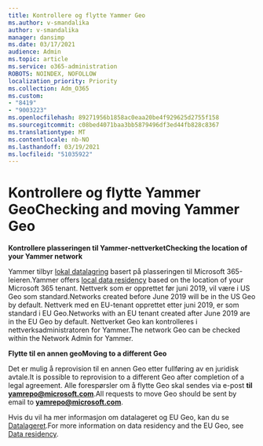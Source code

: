 ```yaml
---
title: Kontrollere og flytte Yammer Geo
ms.author: v-smandalika
author: v-smandalika
manager: dansimp
ms.date: 03/17/2021
audience: Admin
ms.topic: article
ms.service: o365-administration
ROBOTS: NOINDEX, NOFOLLOW
localization_priority: Priority
ms.collection: Adm_O365
ms.custom:
- "8419"
- "9003223"
ms.openlocfilehash: 89271956b1858ac0eaa20be4f929625d2755f158
ms.sourcegitcommit: c08bed4071baa3bb5879496df3ed44fb828c8367
ms.translationtype: MT
ms.contentlocale: nb-NO
ms.lasthandoff: 03/19/2021
ms.locfileid: "51035922"
---
```

# <a name="checking-and-moving-yammer-geo"></a><span data-ttu-id="d229f-102">Kontrollere og flytte Yammer Geo</span><span class="sxs-lookup"><span data-stu-id="d229f-102">Checking and moving Yammer Geo</span></span>

<span data-ttu-id="d229f-103">**Kontrollere plasseringen til Yammer-nettverket**</span><span class="sxs-lookup"><span data-stu-id="d229f-103">**Checking the location of your Yammer network**</span></span>

<span data-ttu-id="d229f-104">Yammer tilbyr [lokal datalagring](https://docs.microsoft.com/yammer/manage-security-and-compliance/data-residency) basert på plasseringen til Microsoft 365-leieren.</span><span class="sxs-lookup"><span data-stu-id="d229f-104">Yammer offers [local data residency](https://docs.microsoft.com/yammer/manage-security-and-compliance/data-residency) based on the location of your Microsoft 365 tenant.</span></span> <span data-ttu-id="d229f-105">Nettverk som er opprettet før juni 2019, vil være i US Geo som standard.</span><span class="sxs-lookup"><span data-stu-id="d229f-105">Networks created before June 2019 will be in the US Geo by default.</span></span> <span data-ttu-id="d229f-106">Nettverk med en EU-tenant opprettet etter juni 2019, er som standard i EU Geo.</span><span class="sxs-lookup"><span data-stu-id="d229f-106">Networks with an EU tenant created after June 2019 are in the EU Geo by default.</span></span> <span data-ttu-id="d229f-107">Nettverket Geo kan kontrolleres i nettverksadministratoren for Yammer.</span><span class="sxs-lookup"><span data-stu-id="d229f-107">The network Geo can be checked within the Network Admin for Yammer.</span></span>

<span data-ttu-id="d229f-108">**Flytte til en annen geo**</span><span class="sxs-lookup"><span data-stu-id="d229f-108">**Moving to a different Geo**</span></span>

<span data-ttu-id="d229f-109">Det er mulig å reprovision til en annen Geo etter fullføring av en juridisk avtale.</span><span class="sxs-lookup"><span data-stu-id="d229f-109">It is possible to reprovision to a different Geo after completion of a legal agreement.</span></span> <span data-ttu-id="d229f-110">Alle forespørsler om å flytte Geo skal sendes via e-post **til yamrepo@microsoft.com**.</span><span class="sxs-lookup"><span data-stu-id="d229f-110">All requests to move Geo should be sent by email to **yamrepo@microsoft.com**.</span></span>

<span data-ttu-id="d229f-111">Hvis du vil ha mer informasjon om datalageret og EU Geo, kan du se [Datalageret](https://docs.microsoft.com/yammer/manage-security-and-compliance/data-residency).</span><span class="sxs-lookup"><span data-stu-id="d229f-111">For more information on data residency and the EU Geo, see [Data residency](https://docs.microsoft.com/yammer/manage-security-and-compliance/data-residency).</span></span>
